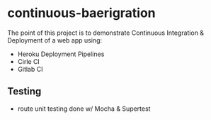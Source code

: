 # continuous-baerigration

The point of this project is to demonstrate Continuous Integration & Deployment of a web app using:
- Heroku Deployment Pipelines
- Cirle CI
- Gitlab CI

## Testing
- route unit testing done w/ Mocha & Supertest
